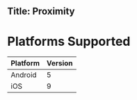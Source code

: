 Title: Proximity
---
# Platforms Supported
|Platform|Version|
|--------|-------|
|Android|5|
|iOS|9|